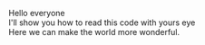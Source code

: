 Hello everyone <br>
I'll show you how to read this code with yours eye <br>
Here we can make the world more wonderful.
